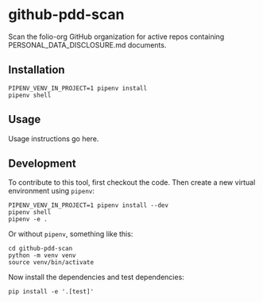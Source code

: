 # github-pdd-scan

Scan the folio-org GitHub organization for active repos containing PERSONAL_DATA_DISCLOSURE.md documents.

## Installation

    PIPENV_VENV_IN_PROJECT=1 pipenv install
    pipenv shell

## Usage

Usage instructions go here.

## Development

To contribute to this tool, first checkout the code. Then create a new virtual environment using `pipenv`:

    PIPENV_VENV_IN_PROJECT=1 pipenv install --dev
    pipenv shell
    pipenv -e .

Or without `pipenv`, something like this:

    cd github-pdd-scan
    python -m venv venv
    source venv/bin/activate

Now install the dependencies and test dependencies:

    pip install -e '.[test]'

